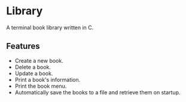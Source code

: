 # Library
A terminal book library written in C.

## Features
- Create a new book.
- Delete a book.
- Update a book.
- Print a book's information.
- Print the book menu.
- Automatically save the books to a file and retrieve them on startup.
